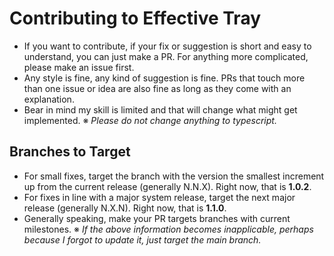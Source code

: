 # Contributing to Effective Tray
- If you want to contribute, if your fix or suggestion is short and easy to understand, you can just make a PR. For anything more complicated, please make an issue first. 
- Any style is fine, any kind of suggestion is fine. PRs that touch more than one issue or idea are also fine as long as they come with an explanation. 
- Bear in mind my skill is limited and that will change what might get implemented. 
※ *Please do not change anything to typescript.*

## Branches to Target
- For small fixes, target the branch with the version the smallest increment up from the current release (generally N.N.X). Right now, that is **1.0.2**.
- For fixes in line with a major system release, target the next major release (generally N.X.N). Right now, that is **1.1.0**.
- Generally speaking, make your PR targets branches with current milestones.
※ *If the above information becomes inapplicable, perhaps because I forgot to update it, just target the main branch.*